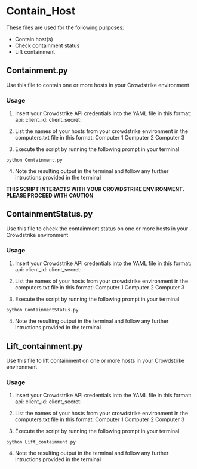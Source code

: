 # Contain_Host

These files are used for the following purposes:
- Contain host(s)
- Check containment status
- Lift containment

## Containment.py
Use this file to contain one or more hosts in your Crowdstrike environment

### Usage

1. Insert your Crowdstrike API credentials into the YAML file in this format:
  api:
    client_id: <your client ID>
    client_secret: <your client secret>
2. List the names of your hosts from your crowdstrike environment in the computers.txt file in this format:
  Computer 1
  Computer 2
  Computer 3

3. Execute the script by running the following prompt in your terminal 
```
python Containment.py
```
4. Note the resulting output in the terminal and follow any further intructions provided in the terminal

**THIS SCRIPT INTERACTS WITH YOUR CROWDSTRIKE ENVIRONMENT. PLEASE PROCEED WITH CAUTION**

## ContainmentStatus.py
Use this file to check the containment status on one or more hosts in your Crowdstrike environment

### Usage
1. Insert your Crowdstrike API credentials into the YAML file in this format:
  api:
    client_id: <your client ID>
    client_secret: <your client secret>
2. List the names of your hosts from your crowdstrike environment in the computers.txt file in this format:
  Computer 1
  Computer 2
  Computer 3

3. Execute the script by running the following prompt in your terminal 
```
python ContainmentStatus.py
```
4. Note the resulting output in the terminal and follow any further intructions provided in the terminal

## Lift_containment.py
Use this file to lift containment on one or more hosts in your Crowdstrike environment
### Usage
1. Insert your Crowdstrike API credentials into the YAML file in this format:
  api:
    client_id: <your client ID>
    client_secret: <your client secret>
2. List the names of your hosts from your crowdstrike environment in the computers.txt file in this format:
  Computer 1
  Computer 2
  Computer 3

3. Execute the script by running the following prompt in your terminal 
```
python Lift_containment.py
```
4. Note the resulting output in the terminal and follow any further intructions provided in the terminal

